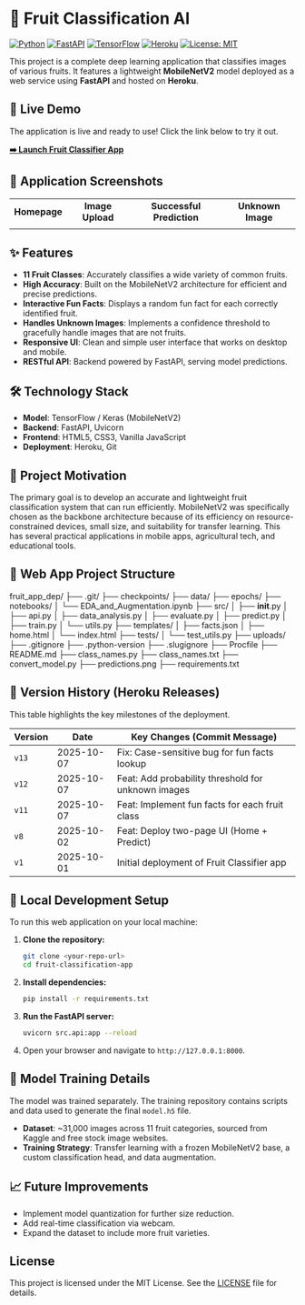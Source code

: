 # 🍎 Fruit Classification AI

[![Python](https://img.shields.io/badge/Python-3.11-blue?logo=python&logoColor=white)](https://www.python.org/)
[![FastAPI](https://img.shields.io/badge/FastAPI-0.95-blue?logo=fastapi&logoColor=white)](https://fastapi.tiangolo.com/)
[![TensorFlow](https://img.shields.io/badge/TensorFlow-2.x-orange?logo=tensorflow)](https://www.tensorflow.org/)
[![Heroku](https://img.shields.io/badge/Heroku-Deployed-purple?logo=heroku)](https://www.heroku.com/)
[![License: MIT](https://img.shields.io/badge/License-MIT-yellow.svg)](https://opensource.org/licenses/MIT)

This project is a complete deep learning application that classifies images of various fruits. It features a lightweight **MobileNetV2** model deployed as a web service using **FastAPI** and hosted on **Heroku**.

## 🚀 Live Demo

The application is live and ready to use! Click the link below to try it out.

**[➡️ Launch Fruit Classifier App](https://fruit-classification-1-7c2a30615392.herokuapp.com/)**

## 📸 Application Screenshots

<table>
  <tr>
    <td align="center"><b>Homepage</b></td>
    <td align="center"><b>Image Upload</b></td>
    <td align="center"><b>Successful Prediction</b></td>
     <td align="center"><b>Unknown Image</b></td>
  </tr>
  <tr>
    <td></td>
    <td></td>
    <td></td>
    <td></td>
  </tr>
</table>

## ✨ Features

-   **11 Fruit Classes**: Accurately classifies a wide variety of common fruits.
-   **High Accuracy**: Built on the MobileNetV2 architecture for efficient and precise predictions.
-   **Interactive Fun Facts**: Displays a random fun fact for each correctly identified fruit.
-   **Handles Unknown Images**: Implements a confidence threshold to gracefully handle images that are not fruits.
-   **Responsive UI**: Clean and simple user interface that works on desktop and mobile.
-   **RESTful API**: Backend powered by FastAPI, serving model predictions.

## 🛠️ Technology Stack

-   **Model**: TensorFlow / Keras (MobileNetV2)
-   **Backend**: FastAPI, Uvicorn
-   **Frontend**: HTML5, CSS3, Vanilla JavaScript
-   **Deployment**: Heroku, Git

## 🎯 Project Motivation

The primary goal is to develop an accurate and lightweight fruit classification system that can run efficiently. MobileNetV2 was specifically chosen as the backbone architecture because of its efficiency on resource-constrained devices, small size, and suitability for transfer learning. This has several practical applications in mobile apps, agricultural tech, and educational tools.

## 📂 Web App Project Structure

fruit_app_dep/
├── .git/
├── checkpoints/
├── data/
├── epochs/
├── notebooks/
│   └── EDA_and_Augmentation.ipynb
├── src/
│   ├── __init__.py
│   ├── api.py
│   ├── data_analysis.py
│   ├── evaluate.py
│   ├── predict.py
│   ├── train.py
│   └── utils.py
├── templates/
│   ├── facts.json
│   ├── home.html
│   └── index.html
├── tests/
│   └── test_utils.py
├── uploads/
├── .gitignore
├── .python-version
├── .slugignore
├── Procfile
├── README.md
├── class_names.py
├── class_names.txt
├── convert_model.py
├── predictions.png
├── requirements.txt

## 📜 Version History (Heroku Releases)

This table highlights the key milestones of the deployment.

| Version | Date       | Key Changes (Commit Message)                         |
|---------|------------|------------------------------------------------------|
| `v13`   | 2025-10-07 | Fix: Case-sensitive bug for fun facts lookup         |
| `v12`   | 2025-10-07 | Feat: Add probability threshold for unknown images   |
| `v11`   | 2025-10-07 | Feat: Implement fun facts for each fruit class       |
| `v8`    | 2025-10-02 | Feat: Deploy two-page UI (Home + Predict)            |
| `v1`    | 2025-10-01 | Initial deployment of Fruit Classifier app           |

## 🚀 Local Development Setup

To run this web application on your local machine:

1.  **Clone the repository:**
    ```bash
    git clone <your-repo-url>
    cd fruit-classification-app
    ```
2.  **Install dependencies:**
    ```bash
    pip install -r requirements.txt
    ```
3.  **Run the FastAPI server:**
    ```bash
    uvicorn src.api:app --reload
    ```
4.  Open your browser and navigate to `http://127.0.0.1:8000`.

## 🧠 Model Training Details

The model was trained separately. The training repository contains scripts and data used to generate the final `model.h5` file.

-   **Dataset**: ~31,000 images across 11 fruit categories, sourced from Kaggle and free stock image websites.
-   **Training Strategy**: Transfer learning with a frozen MobileNetV2 base, a custom classification head, and data augmentation.

## 📈 Future Improvements

-   Implement model quantization for further size reduction.
-   Add real-time classification via webcam.
-   Expand the dataset to include more fruit varieties.

## License

This project is licensed under the MIT License. See the [LICENSE](LICENSE) file for details.




